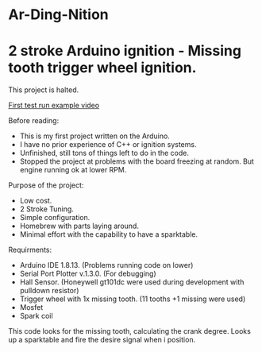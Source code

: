 # Ar-Ding-Nition
# 2 stroke Arduino ignition - Missing tooth trigger wheel ignition.
This project is halted.

[First test run example video](https://www.youtube.com/watch?v=1kGALCyVvWc&feature=youtu.be)


Before reading:
- This is my first project written on the Arduino.
- I have no prior experience of C++ or ignition systems.
- Unfinished, still tons of things left to do in the code.
- Stopped the project at problems with the board freezing at random. But engine running ok at lower RPM.

Purpose of the project:
- Low cost.
- 2 Stroke Tuning.
- Simple configuration.
- Homebrew with parts laying around.
- Minimal effort with the capability to have a sparktable.

Requirments:
- Arduino IDE 1.8.13. (Problems running code on lower)
- Serial Port Plotter v.1.3.0. (For debugging)
- Hall Sensor. (Honeywell gt101dc were used during development with pulldown resistor)
- Trigger wheel with 1x missing tooth. (11 tooths +1 missing were used)
- Mosfet
- Spark coil

This code looks for the missing tooth, calculating the crank degree. Looks up a sparktable and fire the desire signal when i position.


